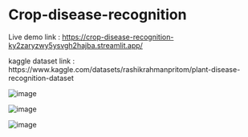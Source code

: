 # Crop-disease-recognition

Live demo link : https://crop-disease-recognition-ky2zaryzwy5ysvgh2hajba.streamlit.app/
<p></p>
kaggle dataset link : https://www.kaggle.com/datasets/rashikrahmanpritom/plant-disease-recognition-dataset <p></p>

![image](https://github.com/user-attachments/assets/fd8d86c1-9721-4131-95d8-287afd0e270e)

![image](https://github.com/user-attachments/assets/d7d932db-b509-4212-91aa-b8a6706b9c75)

![image](https://github.com/user-attachments/assets/f624e01f-2f16-487c-8a9c-793cd7ae3a9d)
